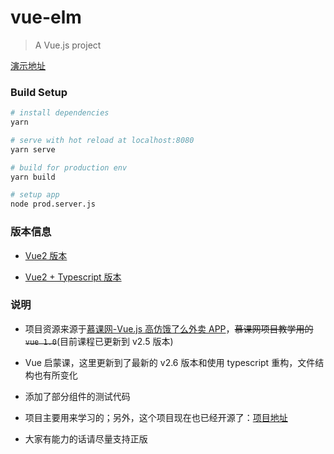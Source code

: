 # vue-elm

> A Vue.js project

[演示地址](http://elm.haledeng.com)

### Build Setup

```bash
# install dependencies
yarn

# serve with hot reload at localhost:8080
yarn serve

# build for production env
yarn build

# setup app
node prod.server.js
```

### 版本信息

- [Vue2 版本](https://github.com/haledc/vue-elm/tree/vue2)

- [Vue2 + Typescript 版本](https://github.com/haledc/vue-elm/tree/vue2-ts)

### 说明

- 项目资源来源于[慕课网-Vue.js 高仿饿了么外卖 APP](https://coding.imooc.com/class/74.html)，~~慕课网项目教学用的`vue 1.0`~~(目前课程已更新到 v2.5 版本)

- Vue 启蒙课，这里更新到了最新的 v2.6 版本和使用 typescript 重构，文件结构也有所变化

- 添加了部分组件的测试代码

- 项目主要用来学习的；另外，这个项目现在也已经开源了：[项目地址](https://github.com/ustbhuangyi/vue-sell)

- 大家有能力的话请尽量支持正版
